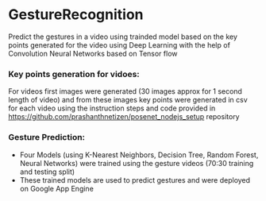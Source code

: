 # GestureRecognition
Predict the gestures in a video using trainded model based on the key points generated for the video using Deep Learning with the help of Convolution Neural Networks based on Tensor flow

### Key points generation for vidoes:
For videos first images were generated (30 images approx for 1 second length of video) and from these images key points were generated in csv for each video using the instruction steps and code provided in https://github.com/prashanthnetizen/posenet_nodejs_setup repository

### Gesture Prediction:
  * Four Models (using K-Nearest Neighbors, Decision Tree, Random Forest, Neural Networks) were trained using the gesture videos (70:30 training and testing split) 
  * These trained models are used to predict gestures and were deployed on Google App Engine
